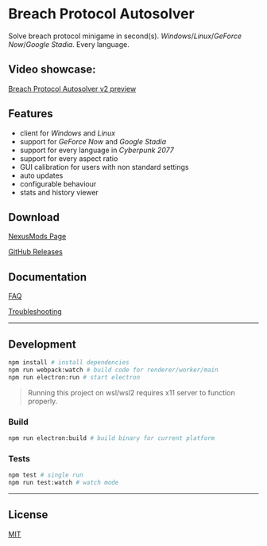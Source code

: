 # Breach Protocol Autosolver

Solve breach protocol minigame in second(s). _Windows_/_Linux_/_GeForce Now_/_Google Stadia_. Every language.

## Video showcase:

[Breach Protocol Autosolver v2 preview](https://www.youtube.com/watch?v=3ZoSwRvh4s0)

## Features

- client for _Windows_ and _Linux_
- support for _GeForce Now_ and _Google Stadia_
- support for every language in _Cyberpunk 2077_
- support for every aspect ratio
- GUI calibration for users with non standard settings
- auto updates
- configurable behaviour
- stats and history viewer

## Download

[NexusMods Page](https://www.nexusmods.com/cyberpunk2077/mods/3071)

[GitHub Releases](https://github.com/marcincichocki/breach-protocol-autosolver/releases/latest)

## Documentation

[FAQ](docs/faq.md)

[Troubleshooting](docs/troubleshooting.md)

---

## Development

```bash
npm install # install dependencies
npm run webpack:watch # build code for renderer/worker/main
npm run electron:run # start electron
```

> Running this project on wsl/wsl2 requires x11 server to function properly.

### Build

```bash
npm run electron:build # build binary for current platform
```

### Tests

```bash
npm test # single run
npm run test:watch # watch mode
```

---

## License

[MIT](./LICENSE.md)
